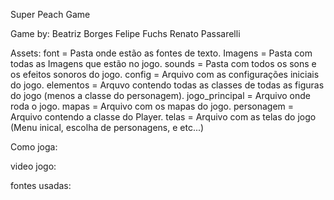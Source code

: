 Super Peach Game

Game by:
    Beatriz Borges
    Felipe Fuchs
    Renato Passarelli

Assets:
font = Pasta onde estão as fontes de texto.
Imagens = Pasta com todas as Imagens que estão no jogo.
sounds = Pasta com todos os sons e os efeitos sonoros do jogo.
config = Arquivo com as configurações iniciais do jogo.
elementos = Arquvo contendo todas as classes de todas as figuras do jogo (menos a classe do personagem).
jogo_principal = Arquivo onde roda o jogo.
mapas = Arquivo com os mapas do jogo.
personagem = Arquivo contendo a classe do Player.
telas = Arquivo com as telas do jogo (Menu inical, escolha de personagens, e etc...)



Como joga:

video jogo:

fontes usadas:
